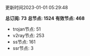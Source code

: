 更新时间2023-01-01 05:29:48

**总订阅: 73**
**总节点: 1524**
**有效节点: 468**
- trojan节点: 51
- v2ray节点: 253
- ss节点: 161
- ssr节点: 3
